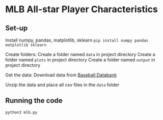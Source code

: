 # MLB All-star Player Characteristics

## Set-up

Install numpy, pandas, matplotlib, sklearn
`pip install numpy pandas matplotlib sklearn`

Create folders:
Create a folder named `data` in project directory
Create a folder named `plots` in project directory
Create a folder named `output` in project directory

Get the data:
Download data from [Baseball Databank](https://www.kaggle.com/datasets/open-source-sports/baseball-databank)

Unzip the data and place all csv files in the `data` folder

## Running the code

`python3 mlb.py`
